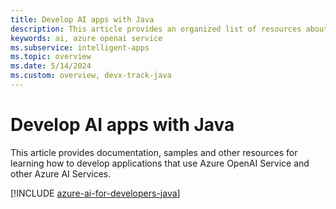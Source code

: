 ```yaml
---
title: Develop AI apps with Java
description: This article provides an organized list of resources about Azure AI scenarios for Java developers, including documentation and code samples.
keywords: ai, azure openai service
ms.subservice: intelligent-apps
ms.topic: overview
ms.date: 5/14/2024
ms.custom: overview, devx-track-java
---
```


# Develop AI apps with Java

This article provides documentation, samples and other resources for learning how to develop applications that use Azure OpenAI Service and other Azure AI Services.

[!INCLUDE [azure-ai-for-developers-java](includes/azure-ai-for-developers-java.md)]